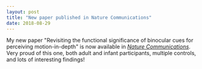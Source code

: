 ```yaml
---
layout: post
title: "New paper published in Nature Communications"
date: 2018-08-29
---
```


My new paper "Revisiting the functional significance of binocular cues for perceiving motion-in-depth" is now available in [*Nature Communications*](https://www.nature.com/articles/s41467-018-05918-7). Very proud of this one, both adult and infant participants, multiple controls, and lots of interesting findings!